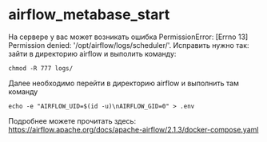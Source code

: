 # airflow_metabase_start

На сервере у вас может возникать ошибка PermissionError: [Errno 13] Permission denied: '/opt/airflow/logs/scheduler/'. Исправить нужно так: зайти в директорию airflow и выполить команду:

~~~
chmod -R 777 logs/
~~~

Далее необходимо перейти в директорию airflow и выполнить там команду

~~~
echo -e "AIRFLOW_UID=$(id -u)\nAIRFLOW_GID=0" > .env
~~~

Подробнее можете прочитать здесь: https://airflow.apache.org/docs/apache-airflow/2.1.3/docker-compose.yaml

